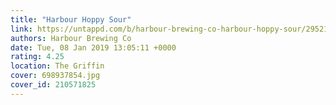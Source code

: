 ```yaml
---
title: "Harbour Hoppy Sour"
link: https://untappd.com/b/harbour-brewing-co-harbour-hoppy-sour/2952160
authors: Harbour Brewing Co
date: Tue, 08 Jan 2019 13:05:11 +0000
rating: 4.25
location: The Griffin
cover: 698937854.jpg
cover_id: 210571825
---
```

